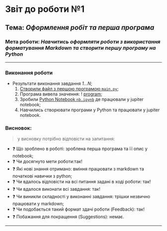 # Звіт до роботи №1
## Тема: _Оформлення робіт та перша програма_
### Мета роботи: _Навчитись оформляти роботи з використання форматування Markdown та створити першу програму на Python_
---
### Виконання роботи
- Результати виконання завдання *1...N*;
    1. [Створили файл з першою програмою `main.py`](main.py); 
    1. Програма вивела значення: ! [program](program.png);  
    1. Зробили [Python Notebook `nb.ipynb`](nb.ipynb) де працювали у jupiter notebook;
    1. Навчились створювати програми у Python та працювати у jupiter notebook.

### Висновок: 
> у висновку потрібно відповісти на запитання:
- :question: Що зроблено в роботі: зроблена перша програма та її опис у notebook;
- :question: Чи досягнуто мети роботи:так!
- :question: Які нові знання отримано: вміння працювати з markdown та початкові навички з python; 
- :question: Чи вдалось відповісти на всі питання задані в ході роботи: так!
- :question: Чи вдалося виконати всі завдання: так!
- :question: Чи виникли складності у виконанні завдання: трішки незвично працювати у markdown;
- :question: Чи подобається такий формат здачі роботи (Feedback): так!
- :question: Побажання для покращення (Suggestions): немає.
---
